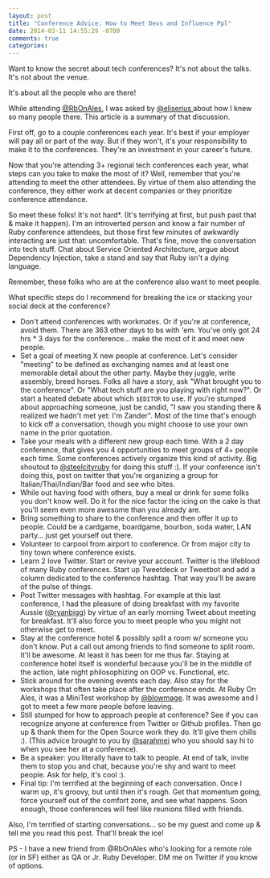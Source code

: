 ```yaml
---
layout: post
title: "Conference Advice: How to Meet Devs and Influence Ppl"
date: 2014-03-11 14:55:29 -0700
comments: true
categories: 
---
```

Want to know the secret about tech conferences? It's not about the talks.  It's not about the venue.

It's about all the people who are there!

While attending [@RbOnAles](https://twitter.com/rbonales), I was asked by [ @eliserius ](https://twitter.com/eliserius) about how I knew so many people there.  This article is a summary of that discussion.

First off, go to a couple conferences each year.  It's best if your employer will pay all or part of the way.  But if they won't, it's your responsibility to make it to the conferences.  They're an investment in your career's future.

Now that you're attending 3+ regional tech conferences each year, what steps can you take to make the most of it?  Well, remember that you're attending to meet the other attendees.  By virtue of them also attending the conference, they either work at decent companies or they prioritize conference attendance.

So meet these folks!  It's not hard*. (It's terrifying at first, but push past that & make it happen).  I'm an introverted person and know a fair number of Ruby conference attendees, but those first few minutes of awkwardly interacting are just that: uncomfortable.  That's fine, move the conversation into tech stuff.  Chat about Service Oriented Architecture, argue about Dependency Injection, take a stand and say that Ruby isn't a dying language.

Remember, these folks who are at the conference also want to meet people.

What specific steps do I recommend for breaking the ice or stacking your social deck at the conference?

* Don't attend conferences with workmates.  Or if you're at conference, avoid them.  There are 363 other days to bs with 'em.  You've only got 24 hrs * 3 days for the conference... make the most of it and meet new people.
* Set a goal of meeting X new people at conference. Let's consider "meeting" to be defined as exchanging names and at least one memorable detail about the other party. Maybe they juggle, write assembly, breed horses.  Folks all have a story, ask "What brought you to the conference".  Or "What tech stuff are you playing with right now?". Or start a heated debate about which `$EDITOR` to use.  If you're stumped about approaching someone, just be candid, "I saw you standing there & realized we hadn't met yet: I'm Zander".  Most of the time that's enough to kick off a conversation, though you might choose to use your own name in the prior quotation.
* Take your meals with a different new group each time.  With a 2 day conference, that gives you 4 opportunities to meet groups of 4+ people each time.  Some conferences actively organize this kind of activity.  Big shoutout to [@steelcityruby](http://twitter.com/steelcityruby) for doing this stuff :).  If your conference isn't doing this, post on twitter that you're organizing a group for Italian/Thai/Indian/Bar food and see who bites.
* While out having food with others, buy a meal or drink for some folks you don't know well.  Do it for the nice factor the icing on the cake is that you'll seem even more awesome than you already are.
* Bring something to share to the conference and then offer it up to people.  Could be a cardgame, boardgame, bourbon, soda water, LAN party... just get yourself out there.
* Volunteer to carpool from airport to conference.  Or from major city to tiny town where conference exists.
* Learn 2 love Twitter.  Start or revive your account.  Twitter is the lifeblood of many Ruby conferences.  Start up Tweetdeck or Tweetbot and add a column dedicated to the conference hashtag.  That way you'll be aware of the pulse of things.
* Post Twitter messages with hashtag.  For example at this last conference, I had the pleasure of doing breakfast with my favorite Aussie ([@ryanbigg](http://twitter.com/ryanbigg)) by virtue of an early morning Tweet about meeting for breakfast.  It'll also force you to meet people who you might not otherwise get to meet.
* Stay at the conference hotel & possibly split a room w/ someone you don't know.  Put a call out among friends to find someone to split room.  It'll be awesome.  At least it has been for me thus far.  Staying at conference hotel itself is wonderful because you'll be in the middle of the action, late night philosophizing on OOP vs. Functional, etc.
* Stick around for the evening events each day.  Also stay for the workshops that often take place after the conference ends.  At Ruby On Ales, it was a MiniTest workshop by [@blowmage](http://twitter.com/blowmage).  It was awesome and I got to meet a few more people before leaving.
* Still stumped for how to approach people at conference? See if you can recognize anyone at conference from Twitter or Github profiles.  Then go up & thank them for the Open Source work they do.  It'll give them chills :). (This advice brought to you by [@sarahmei](http://twitter.com/sarahmei) who you should say hi to when you see her at a conference).
* Be a speaker: you literally have to talk to people.  At end of talk, invite them to stop you and chat, because you're shy and want to meet people.  Ask for help, it's cool :).
* Final tip: I'm terrified at the beginning of each conversation.  Once I warm up, it's groovy, but until then it's rough.  Get that momentum going, force yourself out of the comfort zone, and see what happens.  Soon enough, those conferences will feel like reunions filled with friends.

Also, I'm terrified of starting conversations... so be my guest and come up & tell me you read this post.  That'll break the ice!

PS - I have a new friend from @RbOnAles who's looking for a remote role (or in SF) either as QA or Jr. Ruby Developer. DM me on Twitter if you know of options.
